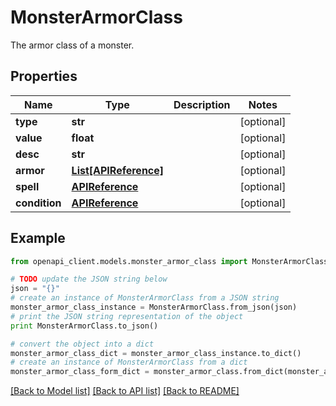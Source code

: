 # MonsterArmorClass

The armor class of a monster.

## Properties
Name | Type | Description | Notes
------------ | ------------- | ------------- | -------------
**type** | **str** |  | [optional] 
**value** | **float** |  | [optional] 
**desc** | **str** |  | [optional] 
**armor** | [**List[APIReference]**](APIReference.md) |  | [optional] 
**spell** | [**APIReference**](APIReference.md) |  | [optional] 
**condition** | [**APIReference**](APIReference.md) |  | [optional] 

## Example

```python
from openapi_client.models.monster_armor_class import MonsterArmorClass

# TODO update the JSON string below
json = "{}"
# create an instance of MonsterArmorClass from a JSON string
monster_armor_class_instance = MonsterArmorClass.from_json(json)
# print the JSON string representation of the object
print MonsterArmorClass.to_json()

# convert the object into a dict
monster_armor_class_dict = monster_armor_class_instance.to_dict()
# create an instance of MonsterArmorClass from a dict
monster_armor_class_form_dict = monster_armor_class.from_dict(monster_armor_class_dict)
```
[[Back to Model list]](../README.md#documentation-for-models) [[Back to API list]](../README.md#documentation-for-api-endpoints) [[Back to README]](../README.md)


